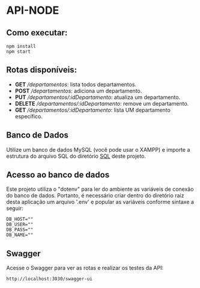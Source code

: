 # API-NODE

## Como executar:
```
npm install
npm start
```

## Rotas disponíveis:
* **GET** _/departamentos_: lista todos departamentos.
* **POST** _/departamentos_: adiciona um departamento.
* **PUT** _/departamentos/:idDepartamento_: atualiza um departamento.
* **DELETE** _/departamentos/:idDepartamento_: remove um departamento.
* **GET** _/departamentos/:idDepartamento_: lista UM departamento específico.

## Banco de Dados
Utilize um banco de dados MySQL (você pode usar o XAMPP) e importe a estrutura do arquivo SQL do diretório [SQL](/nodejs-be/api-node/sql/dump-empresa.sql) deste projeto.

## Acesso ao banco de dados
Este projeto utiliza o "dotenv" para ler do ambiente as variáveis de conexão do banco de dados. Portanto, é necessário criar dentro do diretório raiz desta aplicação um arquivo '.env' e popular as variáveis conforme sintaxe a seguir:

```
DB_HOST=""
DB_USER=""
DB_PASS=""
DB_NAME=""
```

## Swagger
Acesse o Swagger para ver as rotas e realizar os testes da API:
```
http://localhost:3030/swagger-ui
```

